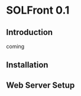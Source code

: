 SOLFront 0.1
=======================

Introduction
------------
coming

Installation
------------


Web Server Setup
----------------